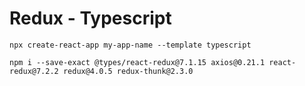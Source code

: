 # Redux - Typescript

`npx create-react-app my-app-name --template typescript`

`npm i --save-exact @types/react-redux@7.1.15 axios@0.21.1 react-redux@7.2.2 redux@4.0.5 redux-thunk@2.3.0`
